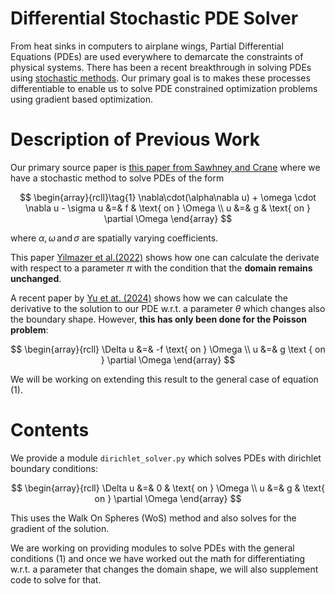 # Differential Stochastic PDE Solver
From heat sinks in computers to airplane wings, Partial Differential Equations (PDEs) are used everywhere to demarcate the constraints of physical systems. There has been a recent breakthrough in solving PDEs using [stochastic methods](https://cs.dartmouth.edu/~wjarosz/publications/sawhneyseyb22gridfree.html). Our primary goal is to makes these processes differentiable to enable us to solve PDE constrained optimization problems using gradient based optimization.

# Description of Previous Work
Our primary source paper is [this paper from Sawhney and Crane](https://cs.dartmouth.edu/~wjarosz/publications/sawhneyseyb22gridfree.html) where we have a stochastic method to solve PDEs of the form 

$$
   \begin{array}{rcll}\tag{1}
    \nabla\cdot(\alpha\nabla u) + \omega \cdot \nabla u - \sigma u &=& f & \text{ on } \Omega \\
    u &=& g & \text{ on } \partial \Omega
   \end{array}
$$

where $\alpha,\omega \, \text{and} \,\sigma$ are spatially varying coefficients. 

This paper [Yilmazer et al.(2022)](https://arxiv.org/pdf/2208.02114) shows how one can calculate the derivate with respect to a parameter $\pi$ with the condition that the **domain remains unchanged**.

A recent paper by [Yu et at. (2024)](https://www.shuangz.com/projects/diff-wos-sg24/diff-wos-sg24.pdf) shows how we can calculate the derivative to the solution to our PDE w.r.t. a parameter $\theta$ which changes also the boundary shape. However, **this has only been done for the Poisson problem**:

$$
   \begin{array}{rcll}
     \Delta u &=& -f \text{ on } \Omega \\
     u &=& g \text { on } \partial \Omega
   \end{array}
$$


We will be working on extending this result to the general case of equation (1).
# Contents
We provide a module ``dirichlet_solver.py`` which solves PDEs with dirichlet boundary conditions: 

$$
   \begin{array}{rcll}
     \Delta u &=& 0 & \text{ on } \Omega \\
     u &=& g & \text{ on } \partial \Omega
   \end{array}
$$

This uses the Walk On Spheres (WoS) method and also solves for the gradient of the solution. 

We are working on providing modules to solve PDEs with the general conditions (1) and once we have worked out the math for differentiating w.r.t. a parameter that changes the domain shape, we will also supplement code to solve for that.  

